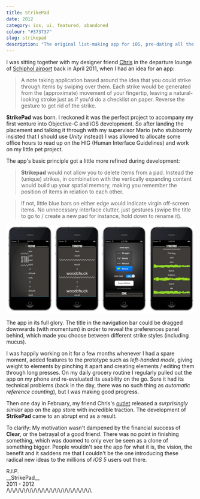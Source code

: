 ```yaml
---
title: StrikePad
date: 2012
category: ios, ui, featured, abandoned
colour: "#373737"
slug: strikepad
description: "The original list-making app for iOS, pre-dating all the copycats!"
---
```


I was sitting together with my designer friend [Chris](http://cristopherdowner.com) in the departure lounge of [Schiphol airport]() back in April 2011, when I had an idea for an app: 

> A note taking application based around the idea that you could strike through items by swiping over them. Each strike would be generated from the (approximate) movement of your fingertip, leaving a natural-looking stroke just as if you'd do a checklist on paper. Reverse the gesture to get rid of the strike.

__StrikePad__ was born. I reckoned it was the perfect project to accompany my first venture into Objective-C and iOS development. 
So after landing the placement and talking it through with my supervisor Mario (who stubbornly insisted that I should use _Unity_ instead) I was allowed to allocate some office hours to read up on the HIG (Human Interface Guidelines) and work on my little pet project.

The app's basic principle got a little more refined during development:

> __Strikepad__ would not allow you to delete items from a pad. Instead the (unique) strikes, in combination with the vertically expanding content would build up your spatial memory, making you remember the position of items in relation to each other. 

> If not, little blue bars on either edge would indicate virgin off-screen items. No unnecessary interface clutter, just gestures (swipe the title to go to / create a new pad for instance, hold down to rename it).

![StrikePad Screenshots](screenshots.png)

<p class="caption">The app in its full glory. The title in the navigation bar could be dragged downwards (with momentum) in order to reveal the preferences panel behind, which made you choose between different strike styles (including mucus).</p>

I was happily working on it for a few months whenever I had a spare moment,  added features to the prototype such as _left-handed mode_, giving weight to elements by pinching it apart and creating elements / editing them through long presses. On my daily grocery routine I regularly pulled out the app on my phone and re-evaluated its usability on the go. Sure it had its technical problems (back in the day, there was no such thing as _automatic reference counting_), but I was making good progress.

Then one day in February, my friend Chris's [outlet](http://realmacsoftware.com) released a _surprisingly similar_ app on the app store with incredible traction. The development of __StrikePad__ came to an abrupt end as a result.

To clarify: My motivation wasn't dampened by the financial success of __Clear__, or the betrayal of a good friend. There was no point in finishing something, which was doomed to only ever be seen as a clone of something bigger. People wouldn't see the app for what it is, the vision, the benefit and it saddens me that I couldn't be the one introducing these radical new ideas to the millions of _iOS 5_ users out there.

<p class="centred">
R.I.P.<br />
__StrikePad__<br />
2011 - 2012<br />
/\/\/\/\/\/\/\/\/\/\/\/\/\/\/\/\/\/\/\/\/\/\
</p>